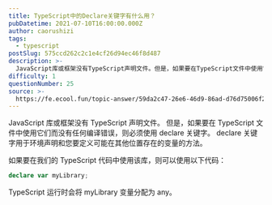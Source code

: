 ```yaml
---
title: TypeScript中的Declare关键字有什么用？
pubDatetime: 2021-07-10T16:00:00.000Z
author: caorushizi
tags:
  - typescript
postSlug: 575ccd262c2c1e4cf26d94ec46f8d487
description: >-
  JavaScript库或框架没有TypeScript声明文件。但是，如果要在TypeScript文件中使用它们而没有任何编译错误，则必须使用declare关键字。declare关键字用于环境声明和您要
difficulty: 1
questionNumber: 25
source: >-
  https://fe.ecool.fun/topic-answer/59da2c47-26e6-46d9-86ad-d76d75006f29?orderBy=updateTime&order=desc&tagId=19
---
```


JavaScript 库或框架没有 TypeScript 声明文件。 但是，如果要在 TypeScript 文件中使用它们而没有任何编译错误，则必须使用 declare 关键字。 declare 关键字用于环境声明和您要定义可能在其他位置存在的变量的方法。

如果要在我们的 TypeScript 代码中使用该库，则可以使用以下代码：

```typescript
declare var myLibrary;
```

TypeScript 运行时会将 myLibrary 变量分配为 any。
